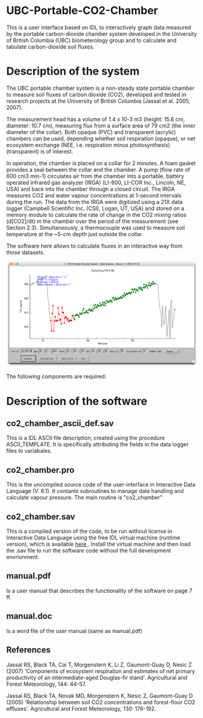 UBC-Portable-CO2-Chamber
========================

This is a user interface based on IDL to interactively graph data measured by the portable carbon-dioxide chamber system developed in the University of British Columbia (UBC) biometerology group and to calculate and tabulate carbon-dioxide soil fluxes.

Description of the system
========================

The UBC portable chamber system is a non-steady state portable chamber to measure soil fluxes of carbon dioxide (CO2), developed and tested in research projects at the University of British Columbia (Jassal et al. 2005, 2007). 

The measurement head has a volume of 1.4 x 10-3 m3 (height: 15.6 cm, diameter: 10.7 cm), measuring flux from a surface area of 79 cm2 (the inner diameter of the collar). Both opaque (PVC) and transparent (acrylic) chambers can be used, depending whether soil respiration (opaque), or net ecosystem exchange (NEE, i.e. respiration minus photosynthesis) (transparent) is of interest.

In operation, the chamber is placed on a collar for 2 minutes. A foam gasket provides a seal between the collar and the chamber. A pump (flow rate of 600 cm3 min-1) circulates air from the chamber into a portable, battery operated infrared gas analyzer (IRGA) (LI-800, LI-COR Inc., Lincoln, NE, USA) and back into the chamber through a closed circuit. The IRGA measures CO2 and water vapour concentrations at 1-second intervals during the run. The data from the IRGA were digitized using a 21X data logger (Campbell Scientific Inc. (CSI), Logan, UT, USA) and stored on a memory module to  calculate the rate of change in the CO2 mixing ratios (d[CO2]/dt) in the chamber over the period of the measurement (see Section 2.3). Simultaneously, a thermocouple was used to measure soil temperature at the ~5-cm depth just outside the collar.

The software here allows to calculate fluxes in an interactive way from those datasets. 

![Sample-User-Interface](Sample-User-Interface.png)

The following components are required:

Description of the software
========================

co2_chamber_ascii_def.sav
------------------------

This is a IDL ASCII file description, created using the procedure ASCII_TEMPLATE. It is specifically attributing the fields in the data logger files to variabales.

co2_chamber.pro
------------------------

This is the uncompiled source code of the user-interface in Interactive Data Language (V. 8.1). It contants subroutines to manage date handling and calculate vapour pressure. The main routine is "co2_chamber"

co2_chamber.sav
------------------------

This is a compiled version of the code, to be run without license in Interactive Data Language using the free IDL virtual machine (runtime version), which is available <a  href="http://www.exelisvis.com/Support/HelpArticles/TabId/185/ArtMID/800/ArticleID/12395/The-IDL-Virtual-Machine.aspx"> here </a>. Install the virtual machine and then load the .sav file to run the software code without the full development envrionment.

manual.pdf
------------------------

Is a user manual that describes the functionality of the software on page 7 ff.

manual.doc
------------------------

Is a word file of the user manual (same as manual.pdf)

References
------------------------
Jassal RS, Black TA, Cai T, Morgenstern K, Li Z, Gaumont-Guay D, Nesic Z (2007) 'Components of ecosystem respiration and estimates of net primary productivity of an intermediate-aged Douglas-fir stand'. Agricultural and Forest Meteorology, 144: 44-57.

Jassal RS, Black TA, Novak MD, Morgenstern K, Nesic Z, Gaumont-Guay D (2005) 'Relationship between soil CO2 concentrations and forest-floor CO2 effluxes'. Agricultural and Forest Meteorology, 130: 176-192.
